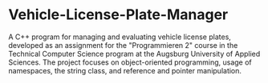 # Vehicle-License-Plate-Manager
A C++ program for managing and evaluating vehicle license plates, developed as an assignment for the "Programmieren 2" course in the Technical Computer Science program at the Augsburg University of Applied Sciences. The project focuses on object-oriented programming, usage of namespaces, the string class, and reference and pointer manipulation.
